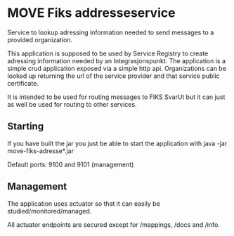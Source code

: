 # MOVE Fiks addresseservice

Service to lookup adressing information needed to send messages to a provided organization.

This application is supposed to be used by Service Registry to create adressing information needed by an 
Integrasjonspunkt. The application is a simple crud application exposed via a simple http api. Organizations can be looked up returning the url of the service provider and that service public certificate.

It is intended to be used for routing messages to FIKS SvarUt but it can just as well be used for routing to other services. 

## Starting
If you have built the jar you just be able to start the application with
java -jar move-fiks-adresse*.jar

Default ports: 9100 and 9101 (management)

## Management
The application uses actuator so that it can easily be studied/monitored/managed.

All actuator endpoints are secured except for /mappings, /docs and /info.
